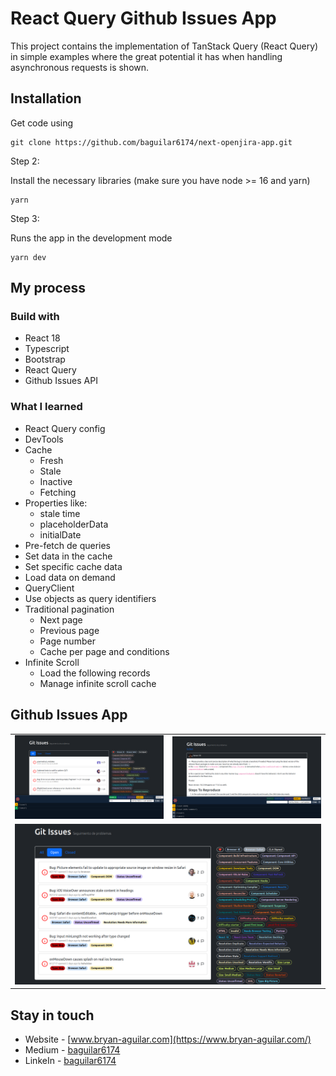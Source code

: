 # React Query Github Issues App

This project contains the implementation of TanStack Query (React Query) in simple examples where the great potential it has when handling asynchronous requests is shown.
## Installation

Get code using

```
git clone https://github.com/baguilar6174/next-openjira-app.git
```

Step 2:

Install the necessary libraries (make sure you have node >= 16 and yarn)

```
yarn
```

Step 3:

Runs the app in the development mode

```
yarn dev
```

## My process

### Build with

- React 18
- Typescript
- Bootstrap
- React Query
- Github Issues API

### What I learned

- React Query config
- DevTools
- Cache
  - Fresh
  - Stale
  - Inactive
  - Fetching
- Properties like:
  - stale time
  - placeholderData
  - initialDate
- Pre-fetch de queries
- Set data in the cache
- Set specific cache data
- Load data on demand
- QueryClient
- Use objects as query identifiers
- Traditional pagination
  - Next page
  - Previous page
  - Page number
  - Cache per page and conditions
- Infinite Scroll
  - Load the following records
  - Manage infinite scroll cache

## Github Issues App

<table>
  <tr>
    <td align="center" valign="center"><img src="./media/1.png" width="100%"></td>
    <td align="center" valign="center"><img src="./media/2.png" width="100%"></td>
  </tr>
  <tr>
    <td colSpan="2" align="center" valign="center"><img src="./media/3.png" width="100%"></td>
  </tr>
</table>

## Stay in touch

- Website - [www.bryan-aguilar.com](https://www.bryan-aguilar.com/)
- Medium - [baguilar6174](https://baguilar6174.medium.com/)
- LinkeIn - [baguilar6174](https://www.linkedin.com/in/baguilar6174)